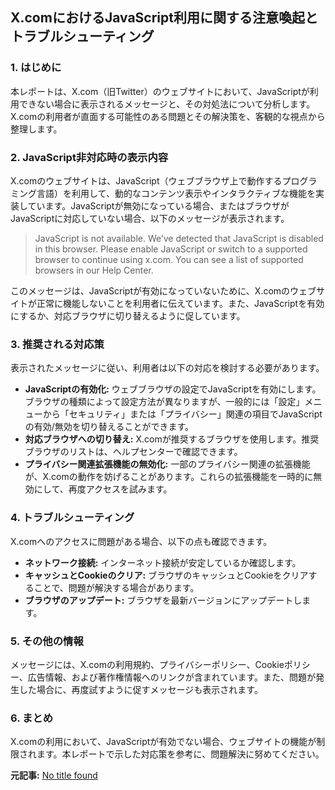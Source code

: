 ## X.comにおけるJavaScript利用に関する注意喚起とトラブルシューティング

### 1. はじめに

本レポートは、X.com（旧Twitter）のウェブサイトにおいて、JavaScriptが利用できない場合に表示されるメッセージと、その対処法について分析します。X.comの利用者が直面する可能性のある問題とその解決策を、客観的な視点から整理します。

### 2. JavaScript非対応時の表示内容

X.comのウェブサイトは、JavaScript（ウェブブラウザ上で動作するプログラミング言語）を利用して、動的なコンテンツ表示やインタラクティブな機能を実装しています。JavaScriptが無効になっている場合、またはブラウザがJavaScriptに対応していない場合、以下のメッセージが表示されます。

> JavaScript is not available. We’ve detected that JavaScript is disabled in this browser. Please enable JavaScript or switch to a supported browser to continue using x.com. You can see a list of supported browsers in our Help Center.

このメッセージは、JavaScriptが有効になっていないために、X.comのウェブサイトが正常に機能しないことを利用者に伝えています。また、JavaScriptを有効にするか、対応ブラウザに切り替えるように促しています。

### 3. 推奨される対応策

表示されたメッセージに従い、利用者は以下の対応を検討する必要があります。

* **JavaScriptの有効化:** ウェブブラウザの設定でJavaScriptを有効にします。ブラウザの種類によって設定方法が異なりますが、一般的には「設定」メニューから「セキュリティ」または「プライバシー」関連の項目でJavaScriptの有効/無効を切り替えることができます。
* **対応ブラウザへの切り替え:** X.comが推奨するブラウザを使用します。推奨ブラウザのリストは、ヘルプセンターで確認できます。
* **プライバシー関連拡張機能の無効化:** 一部のプライバシー関連の拡張機能が、X.comの動作を妨げることがあります。これらの拡張機能を一時的に無効にして、再度アクセスを試みます。

### 4. トラブルシューティング

X.comへのアクセスに問題がある場合、以下の点も確認できます。

* **ネットワーク接続:** インターネット接続が安定しているか確認します。
* **キャッシュとCookieのクリア:** ブラウザのキャッシュとCookieをクリアすることで、問題が解決する場合があります。
* **ブラウザのアップデート:** ブラウザを最新バージョンにアップデートします。

### 5. その他の情報

メッセージには、X.comの利用規約、プライバシーポリシー、Cookieポリシー、広告情報、および著作権情報へのリンクが含まれています。また、問題が発生した場合に、再度試すように促すメッセージも表示されます。

### 6. まとめ

X.comの利用において、JavaScriptが有効でない場合、ウェブサイトの機能が制限されます。本レポートで示した対応策を参考に、問題解決に努めてください。



**元記事:** [No title found](https://x.com/mitsudonfan/status/1911750790626377983)